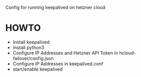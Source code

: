 Config for running keepalived on hetzner cloud

# HOWTO

- Install keepalived
- Install python3 
- Configure IP Addresses and Hetzner API Token in hcloud-failover/config.json
- Configure IP Addresses in keepalived.conf
- start/enable keepalived
